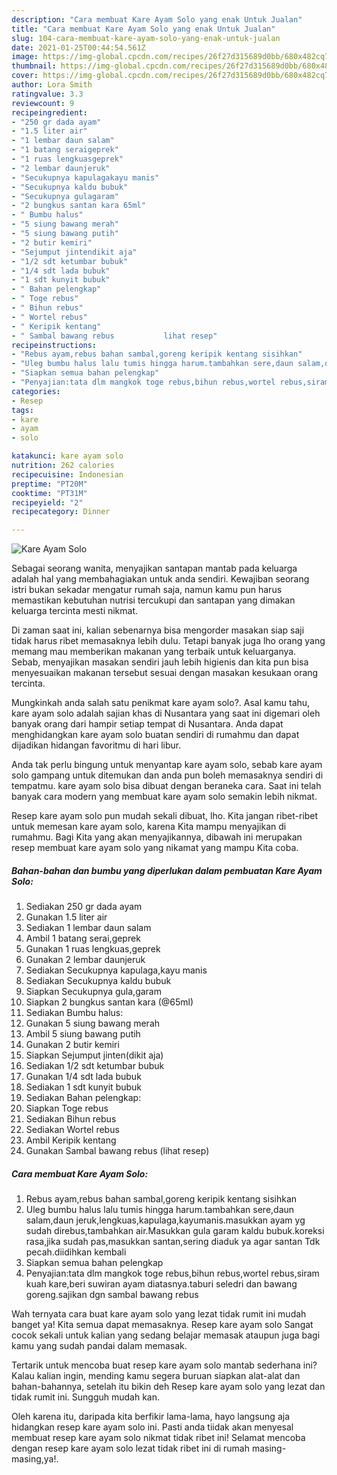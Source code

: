```yaml
---
description: "Cara membuat Kare Ayam Solo yang enak Untuk Jualan"
title: "Cara membuat Kare Ayam Solo yang enak Untuk Jualan"
slug: 104-cara-membuat-kare-ayam-solo-yang-enak-untuk-jualan
date: 2021-01-25T00:44:54.561Z
image: https://img-global.cpcdn.com/recipes/26f27d315689d0bb/680x482cq70/kare-ayam-solo-foto-resep-utama.jpg
thumbnail: https://img-global.cpcdn.com/recipes/26f27d315689d0bb/680x482cq70/kare-ayam-solo-foto-resep-utama.jpg
cover: https://img-global.cpcdn.com/recipes/26f27d315689d0bb/680x482cq70/kare-ayam-solo-foto-resep-utama.jpg
author: Lora Smith
ratingvalue: 3.3
reviewcount: 9
recipeingredient:
- "250 gr dada ayam"
- "1.5 liter air"
- "1 lembar daun salam"
- "1 batang seraigeprek"
- "1 ruas lengkuasgeprek"
- "2 lembar daunjeruk"
- "Secukupnya kapulagakayu manis"
- "Secukupnya kaldu bubuk"
- "Secukupnya gulagaram"
- "2 bungkus santan kara 65ml"
- " Bumbu halus"
- "5 siung bawang merah"
- "5 siung bawang putih"
- "2 butir kemiri"
- "Sejumput jintendikit aja"
- "1/2 sdt ketumbar bubuk"
- "1/4 sdt lada bubuk"
- "1 sdt kunyit bubuk"
- " Bahan pelengkap"
- " Toge rebus"
- " Bihun rebus"
- " Wortel rebus"
- " Keripik kentang"
- " Sambal bawang rebus           lihat resep"
recipeinstructions:
- "Rebus ayam,rebus bahan sambal,goreng keripik kentang sisihkan"
- "Uleg bumbu halus lalu tumis hingga harum.tambahkan sere,daun salam,daun jeruk,lengkuas,kapulaga,kayumanis.masukkan ayam yg sudah direbus,tambahkan air.Masukkan gula garam kaldu bubuk.koreksi rasa,jika sudah pas,masukkan santan,sering diaduk ya agar santan Tdk pecah.diidihkan kembali"
- "Siapkan semua bahan pelengkap"
- "Penyajian:tata dlm mangkok toge rebus,bihun rebus,wortel rebus,siram kuah kare,beri suwiran ayam diatasnya.taburi seledri dan bawang goreng.sajikan dgn sambal bawang rebus"
categories:
- Resep
tags:
- kare
- ayam
- solo

katakunci: kare ayam solo 
nutrition: 262 calories
recipecuisine: Indonesian
preptime: "PT20M"
cooktime: "PT31M"
recipeyield: "2"
recipecategory: Dinner

---
```



![Kare Ayam Solo](https://img-global.cpcdn.com/recipes/26f27d315689d0bb/680x482cq70/kare-ayam-solo-foto-resep-utama.jpg)

Sebagai seorang wanita, menyajikan santapan mantab pada keluarga adalah hal yang membahagiakan untuk anda sendiri. Kewajiban seorang istri bukan sekadar mengatur rumah saja, namun kamu pun harus memastikan kebutuhan nutrisi tercukupi dan santapan yang dimakan keluarga tercinta mesti nikmat.

Di zaman  saat ini, kalian sebenarnya bisa mengorder masakan siap saji tidak harus ribet memasaknya lebih dulu. Tetapi banyak juga lho orang yang memang mau memberikan makanan yang terbaik untuk keluarganya. Sebab, menyajikan masakan sendiri jauh lebih higienis dan kita pun bisa menyesuaikan makanan tersebut sesuai dengan masakan kesukaan orang tercinta. 



Mungkinkah anda salah satu penikmat kare ayam solo?. Asal kamu tahu, kare ayam solo adalah sajian khas di Nusantara yang saat ini digemari oleh banyak orang dari hampir setiap tempat di Nusantara. Anda dapat menghidangkan kare ayam solo buatan sendiri di rumahmu dan dapat dijadikan hidangan favoritmu di hari libur.

Anda tak perlu bingung untuk menyantap kare ayam solo, sebab kare ayam solo gampang untuk ditemukan dan anda pun boleh memasaknya sendiri di tempatmu. kare ayam solo bisa dibuat dengan beraneka cara. Saat ini telah banyak cara modern yang membuat kare ayam solo semakin lebih nikmat.

Resep kare ayam solo pun mudah sekali dibuat, lho. Kita jangan ribet-ribet untuk memesan kare ayam solo, karena Kita mampu menyajikan di rumahmu. Bagi Kita yang akan menyajikannya, dibawah ini merupakan resep membuat kare ayam solo yang nikamat yang mampu Kita coba.

<!--inarticleads1-->

##### Bahan-bahan dan bumbu yang diperlukan dalam pembuatan Kare Ayam Solo:

1. Sediakan 250 gr dada ayam
1. Gunakan 1.5 liter air
1. Sediakan 1 lembar daun salam
1. Ambil 1 batang serai,geprek
1. Gunakan 1 ruas lengkuas,geprek
1. Gunakan 2 lembar daunjeruk
1. Sediakan Secukupnya kapulaga,kayu manis
1. Sediakan Secukupnya kaldu bubuk
1. Siapkan Secukupnya gula,garam
1. Siapkan 2 bungkus santan kara (@65ml)
1. Sediakan  Bumbu halus:
1. Gunakan 5 siung bawang merah
1. Ambil 5 siung bawang putih
1. Gunakan 2 butir kemiri
1. Siapkan Sejumput jinten(dikit aja)
1. Sediakan 1/2 sdt ketumbar bubuk
1. Gunakan 1/4 sdt lada bubuk
1. Sediakan 1 sdt kunyit bubuk
1. Sediakan  Bahan pelengkap:
1. Siapkan  Toge rebus
1. Sediakan  Bihun rebus
1. Sediakan  Wortel rebus
1. Ambil  Keripik kentang
1. Gunakan  Sambal bawang rebus           (lihat resep)




<!--inarticleads2-->

##### Cara membuat Kare Ayam Solo:

1. Rebus ayam,rebus bahan sambal,goreng keripik kentang sisihkan
1. Uleg bumbu halus lalu tumis hingga harum.tambahkan sere,daun salam,daun jeruk,lengkuas,kapulaga,kayumanis.masukkan ayam yg sudah direbus,tambahkan air.Masukkan gula garam kaldu bubuk.koreksi rasa,jika sudah pas,masukkan santan,sering diaduk ya agar santan Tdk pecah.diidihkan kembali
1. Siapkan semua bahan pelengkap
1. Penyajian:tata dlm mangkok toge rebus,bihun rebus,wortel rebus,siram kuah kare,beri suwiran ayam diatasnya.taburi seledri dan bawang goreng.sajikan dgn sambal bawang rebus




Wah ternyata cara buat kare ayam solo yang lezat tidak rumit ini mudah banget ya! Kita semua dapat memasaknya. Resep kare ayam solo Sangat cocok sekali untuk kalian yang sedang belajar memasak ataupun juga bagi kamu yang sudah pandai dalam memasak.

Tertarik untuk mencoba buat resep kare ayam solo mantab sederhana ini? Kalau kalian ingin, mending kamu segera buruan siapkan alat-alat dan bahan-bahannya, setelah itu bikin deh Resep kare ayam solo yang lezat dan tidak rumit ini. Sungguh mudah kan. 

Oleh karena itu, daripada kita berfikir lama-lama, hayo langsung aja hidangkan resep kare ayam solo ini. Pasti anda tiidak akan menyesal membuat resep kare ayam solo nikmat tidak ribet ini! Selamat mencoba dengan resep kare ayam solo lezat tidak ribet ini di rumah masing-masing,ya!.

